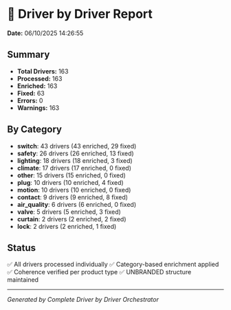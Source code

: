 # 🎯 Driver by Driver Report

**Date:** 06/10/2025 14:26:55

## Summary

- **Total Drivers:** 163
- **Processed:** 163
- **Enriched:** 163
- **Fixed:** 63
- **Errors:** 0
- **Warnings:** 163

## By Category

- **switch**: 43 drivers (43 enriched, 29 fixed)
- **safety**: 26 drivers (26 enriched, 13 fixed)
- **lighting**: 18 drivers (18 enriched, 3 fixed)
- **climate**: 17 drivers (17 enriched, 0 fixed)
- **other**: 15 drivers (15 enriched, 0 fixed)
- **plug**: 10 drivers (10 enriched, 4 fixed)
- **motion**: 10 drivers (10 enriched, 0 fixed)
- **contact**: 9 drivers (9 enriched, 8 fixed)
- **air_quality**: 6 drivers (6 enriched, 0 fixed)
- **valve**: 5 drivers (5 enriched, 3 fixed)
- **curtain**: 2 drivers (2 enriched, 2 fixed)
- **lock**: 2 drivers (2 enriched, 1 fixed)

## Status

✅ All drivers processed individually
✅ Category-based enrichment applied
✅ Coherence verified per product type
✅ UNBRANDED structure maintained

---
*Generated by Complete Driver by Driver Orchestrator*

